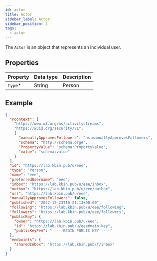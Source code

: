 ```yaml
---
id: actor
title: Actor
sidebar_label: Actor
sidebar_position: 3
tags:
  - actor
---
```


The `Actor` is an object that represents an individual user.

## Properties

| Property | Data type | Description |
|----------|-----------|-------------|
| `type`\* | String    | Person      |

## Example

```json
{
  "@context": [
    "https://www.w3.org/ns/activitystreams",
    "https://w3id.org/security/v1",
    {
      "manuallyApprovesFollowers": "as:manuallyApprovesFollowers",
      "schema": "http://schema.org#",
      "PropertyValue": "schema:PropertyValue",
      "value": "schema:value"
    }
  ],
  "id": "https://lab.kbin.pub/u/eee",
  "type": "Person",
  "name": "eee",
  "preferredUsername": "eee",
  "inbox": "https://lab.kbin.pub/u/eee/inbox",
  "outbox": "https://lab.kbin.pub/u/eee/outbox",
  "url": "https://lab.kbin.pub/u/eee",
  "manuallyApprovesFollowers": false,
  "published": "2022-12-23T16:21:13+00:00",
  "following": "https://lab.kbin.pub/u/eee/following",
  "followers": "https://lab.kbin.pub/u/eee/followers",
  "publicKey": {
    "owner": "https://lab.kbin.pub/u/eee",
    "id": "https://lab.kbin.pub/u/eee#main-key",
    "publicKeyPem": "-----BEGIN PUBLIC KEY-----"
  },
  "endpoints": {
    "sharedInbox": "https://lab.kbin.pub/f/inbox"
  }
}
```